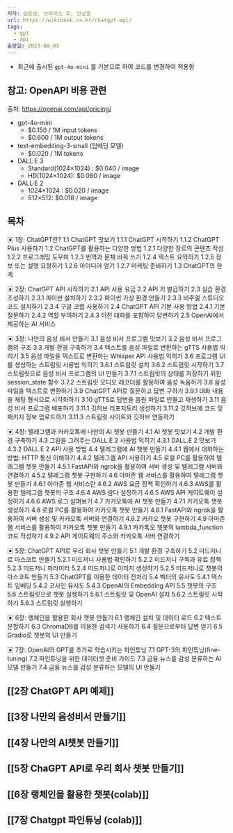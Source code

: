 ```yaml
---
저자: 김준성, 브라이스 유, 안상준
url: https://wikibook.co.kr/chatgpt-api/
tags:
  - gpt
  - api
출판일: 2023-08-03
---
```

-  최근에 출시된 `gpt-4o-mini` 를  기본으로 하여 코드를 변경하여 적용함

## 참고: OpenAPI 비용 관련
출처: https://openai.com/api/pricing/
- gpt-4o-mini
	- $0.150 / 1M input tokens
	- $0.600 / 1M output tokens
- text-embedding-3-small (임베딩 모델)
	- $0.020 / 1M tokens
- DALL·E 3
	- Standard(1024×1024) : $0.040 / image
	- HD(1024×1024): $0.080 / image
- DALL·E 2
	- 1024×1024 : $0.020 / image
	- 512×512: $0.018 / image

## 목차
▣ 1장: ChatGPT란?
1.1 ChatGPT 맛보기
 1.1.1 ChatGPT 시작하기
 1.1.2 ChatGPT Plus 사용하기
1.2 ChatGPT를 활용하는 다양한 방법
 1.2.1 다양한 장르의 콘텐츠 작성
 1.2.2 프로그래밍 도우미
 1.2.3 번역과 문체 바꿔 쓰기
 1.2.4 텍스트 요약하기
 1.2.5 정보 또는 설명 요청하기
 1.2.6 아이디어 얻기
 1.2.7 마케팅 준비하기
1.3 ChatGPT의 한계
 
▣ 2장: ChatGPT API 시작하기
2.1 API 사용 요금
2.2 API 키 발급하기
2.3 실습 환경 조성하기
 2.3.1 파이썬 설치하기
 2.3.2 파이썬 가상 환경 만들기
 2.3.3 비주얼 스튜디오 코드 설치하기
 2.3.4 구글 코랩 사용하기
2.4 ChatGPT API 기본 사용 방법
 2.4.1 기본 질문하기
 2.4.2 역할 부여하기
 2.4.3 이전 대화를 포함하여 답변하기
2.5 OpenAI에서 제공하는 AI 서비스
 
▣ 3장: 나만의 음성 비서 만들기
3.1 음성 비서 프로그램 맛보기
3.2 음성 비서 프로그램의 구조
3.3 개발 환경 구축하기
3.4 텍스트를 음성 파일로 변환하는 gTTS 사용법 익히기
3.5 음성 파일을 텍스트로 변환하는 Whisper API 사용법 익히기
3.6 프로그램 UI를 생성하는 스트림릿 사용법 익히기
 3.6.1 스트림릿 설치
 3.6.2 스트림릿 시작하기
3.7 스트림릿으로 음성 비서 프로그램의 UI 만들기
 3.7.1 스트림릿의 상태를 저장하기 위한 session_state 함수
 3.7.2 스트림릿 오디오 레코더를 활용하여 음성 녹음하기
3.8 음성 파일을 텍스트로 변환하기
3.9 ChatGPT API로 질문하고 답변 구하기
 3.9.1 대화 내용을 채팅 형식으로 시각화하기
3.10 gTTS로 답변을 음원 파일로 만들고 재생하기
3.11 음성 비서 프로그램 배포하기
 3.11.1 깃허브 리포지토리 생성하기
 3.11.2 깃허브에 코드 및 패키지 정보 업로드하기
 3.11.3 스트림릿 사이트와 깃허브 연동하기
 
▣ 4장: 텔레그램과 카카오톡에 나만의 AI 챗봇 만들기
4.1 AI 챗봇 맛보기
4.2 개발 환경 구축하기
4.3 그림을 그려주는 DALL.E 2 사용법 익히기
 4.3.1 DALL.E 2 맛보기
 4.3.2 DALL.E 2 API 사용 방법
4.4 텔레그램에 AI 챗봇 만들기
 4.4.1 웹에서 대화하는 방법: HTTP 통신 이해하기
 4.4.2 텔레그램 API 사용하기
4.5 로컬 PC를 활용하여 텔레그램 챗봇 만들기
 4.5.1 FastAPI와 ngrok을 활용하여 서버 생성 및 텔레그램 서버와 연결하기
 4.5.2 텔레그램 챗봇 구현하기
4.6 아마존 웹 서비스를 활용하여 텔레그램 챗봇 만들기
 4.6.1 아마존 웹 서비스란
 4.6.2 AWS 요금 정책 확인하기
 4.6.3 AWS를 활용한 텔레그램 챗봇의 구조
 4.6.4 AWS 람다 설정하기
 4.6.5 AWS API 게이트웨이 설정하기
 4.6.6 AWS 로그 살펴보기
4.7 카카오톡에 AI 챗봇 만들기
 4.7.1 카카오톡 챗봇 생성하기
4.8 로컬 PC를 활용하여 카카오톡 챗봇 만들기
 4.8.1 FastAPI와 ngrok을 활용하여 서버 생성 및 카카오톡 서버와 연결하기
 4.8.2 카카오 챗봇 구현하기
4.9 아마존 웹 서비스를 활용하여 카카오톡 챗봇 만들기
 4.9.1 카카톡오 챗봇의 lambda_function 코드 작성하기
 4.9.2 API 게이트웨이 주소와 카카오톡 서버 연결하기
 
▣ 5장: ChatGPT API로 우리 회사 챗봇 만들기
5.1 개발 환경 구축하기
5.2 미드저니로 마스코트 만들기
 5.2.1 미드저니 사용법 확인하기
 5.2.2 미드저니 구독과 유료 정책
 5.2.3 미드저니 파라미터
 5.2.4 미드저니로 이미지 생성하기
 5.2.5 미드저니로 챗봇의 마스코트 만들기
5.3 ChatGPT를 이용한 데이터 전처리
5.4 벡터의 유사도
 5.4.1 텍스트 임베딩
 5.4.2 코사인 유사도
 5.4.3 OpenAI의 Embedding API
5.5 챗봇의 구조
5.6 스트림릿으로 챗봇 실행하기
 5.6.1 스트림릿 및 OpenAI 설치
 5.6.2 스트림릿 시작하기
 5.6.3 스트림릿 실행하기
 
▣ 6장: 랭체인을 활용한 회사 챗봇 만들기
6.1 랭체인 설치 및 데이터 로드
6.2 텍스트 분할하기
6.3 ChromaDB를 이용한 검색기 사용하기
6.4 질문으로부터 답변 얻기
6.5 Gradio로 챗봇의 UI 만들기
 
▣ 7장: OpenAI의 GPT를 추가로 학습시키는 파인튜닝
7.1 GPT-3의 파인튜닝(fine-tuning)
7.2 파인튜닝을 위한 데이터셋 준비 가이드
7.3 금융 뉴스를 감성 분류하는 AI 모델 만들기
7.4 금융 뉴스를 감성 분류하는 모델의 UI 만들기


## [[2장 ChatGPT API 예제]]

## [[3장 나만의 음성비서 만들기]]

## [[4장 나만의 AI챗봇 만들기]]

## [[5장 ChaGPT API로 우리 회사 챗봇 만들기]]

## [[6장 랭체인을 활용한 챗봇(colab)]]

## [[7장 Chatgpt 파인튜닝 (colab)]]
